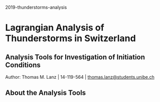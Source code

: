 2019-thunderstorms-analysis

# Lagrangian Analysis of Thunderstorms in Switzerland
## Analysis Tools for Investigation of Initiation Conditions

Author:
Thomas M. Lanz | 14-119-564 | thomas.lanz@students.unibe.ch

## About the Analysis Tools

